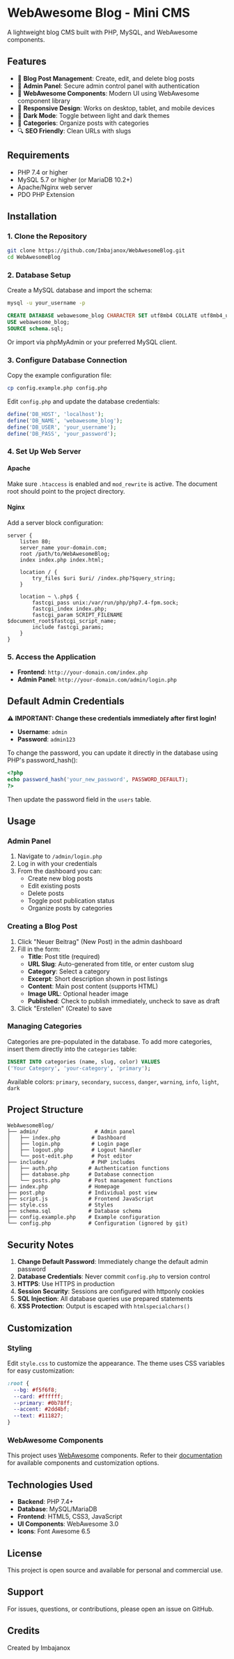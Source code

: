 # WebAwesome Blog - Mini CMS

A lightweight blog CMS built with PHP, MySQL, and WebAwesome components.

## Features

- 📝 **Blog Post Management**: Create, edit, and delete blog posts
- 🔐 **Admin Panel**: Secure admin control panel with authentication
- 🎨 **WebAwesome Components**: Modern UI using WebAwesome component library
- 📱 **Responsive Design**: Works on desktop, tablet, and mobile devices
- 🌙 **Dark Mode**: Toggle between light and dark themes
- 📂 **Categories**: Organize posts with categories
- 🔍 **SEO Friendly**: Clean URLs with slugs

## Requirements

- PHP 7.4 or higher
- MySQL 5.7 or higher (or MariaDB 10.2+)
- Apache/Nginx web server
- PDO PHP Extension

## Installation

### 1. Clone the Repository

```bash
git clone https://github.com/Imbajanox/WebAwesomeBlog.git
cd WebAwesomeBlog
```

### 2. Database Setup

Create a MySQL database and import the schema:

```bash
mysql -u your_username -p
```

```sql
CREATE DATABASE webawesome_blog CHARACTER SET utf8mb4 COLLATE utf8mb4_unicode_ci;
USE webawesome_blog;
SOURCE schema.sql;
```

Or import via phpMyAdmin or your preferred MySQL client.

### 3. Configure Database Connection

Copy the example configuration file:

```bash
cp config.example.php config.php
```

Edit `config.php` and update the database credentials:

```php
define('DB_HOST', 'localhost');
define('DB_NAME', 'webawesome_blog');
define('DB_USER', 'your_username');
define('DB_PASS', 'your_password');
```

### 4. Set Up Web Server

#### Apache

Make sure `.htaccess` is enabled and `mod_rewrite` is active. The document root should point to the project directory.

#### Nginx

Add a server block configuration:

```nginx
server {
    listen 80;
    server_name your-domain.com;
    root /path/to/WebAwesomeBlog;
    index index.php index.html;

    location / {
        try_files $uri $uri/ /index.php?$query_string;
    }

    location ~ \.php$ {
        fastcgi_pass unix:/var/run/php/php7.4-fpm.sock;
        fastcgi_index index.php;
        fastcgi_param SCRIPT_FILENAME $document_root$fastcgi_script_name;
        include fastcgi_params;
    }
}
```

### 5. Access the Application

- **Frontend**: `http://your-domain.com/index.php`
- **Admin Panel**: `http://your-domain.com/admin/login.php`

## Default Admin Credentials

**⚠️ IMPORTANT: Change these credentials immediately after first login!**

- **Username**: `admin`
- **Password**: `admin123`

To change the password, you can update it directly in the database using PHP's password_hash():

```php
<?php
echo password_hash('your_new_password', PASSWORD_DEFAULT);
?>
```

Then update the password field in the `users` table.

## Usage

### Admin Panel

1. Navigate to `/admin/login.php`
2. Log in with your credentials
3. From the dashboard you can:
   - Create new blog posts
   - Edit existing posts
   - Delete posts
   - Toggle post publication status
   - Organize posts by categories

### Creating a Blog Post

1. Click "Neuer Beitrag" (New Post) in the admin dashboard
2. Fill in the form:
   - **Title**: Post title (required)
   - **URL Slug**: Auto-generated from title, or enter custom slug
   - **Category**: Select a category
   - **Excerpt**: Short description shown in post listings
   - **Content**: Main post content (supports HTML)
   - **Image URL**: Optional header image
   - **Published**: Check to publish immediately, uncheck to save as draft
3. Click "Erstellen" (Create) to save

### Managing Categories

Categories are pre-populated in the database. To add more categories, insert them directly into the `categories` table:

```sql
INSERT INTO categories (name, slug, color) VALUES 
('Your Category', 'your-category', 'primary');
```

Available colors: `primary`, `secondary`, `success`, `danger`, `warning`, `info`, `light`, `dark`

## Project Structure

```
WebAwesomeBlog/
├── admin/                  # Admin panel
│   ├── index.php          # Dashboard
│   ├── login.php          # Login page
│   ├── logout.php         # Logout handler
│   └── post-edit.php      # Post editor
├── includes/              # PHP includes
│   ├── auth.php          # Authentication functions
│   ├── database.php      # Database connection
│   └── posts.php         # Post management functions
├── index.php             # Homepage
├── post.php              # Individual post view
├── script.js             # Frontend JavaScript
├── style.css             # Styles
├── schema.sql            # Database schema
├── config.example.php    # Example configuration
└── config.php            # Configuration (ignored by git)
```

## Security Notes

1. **Change Default Password**: Immediately change the default admin password
2. **Database Credentials**: Never commit `config.php` to version control
3. **HTTPS**: Use HTTPS in production
4. **Session Security**: Sessions are configured with httponly cookies
5. **SQL Injection**: All database queries use prepared statements
6. **XSS Protection**: Output is escaped with `htmlspecialchars()`

## Customization

### Styling

Edit `style.css` to customize the appearance. The theme uses CSS variables for easy customization:

```css
:root {
  --bg: #f5f6f8;
  --card: #ffffff;
  --primary: #0b78ff;
  --accent: #2dd4bf;
  --text: #111827;
}
```

### WebAwesome Components

This project uses [WebAwesome](https://webawesome.com/) components. Refer to their [documentation](https://webawesome.com/docs/) for available components and customization options.

## Technologies Used

- **Backend**: PHP 7.4+
- **Database**: MySQL/MariaDB
- **Frontend**: HTML5, CSS3, JavaScript
- **UI Components**: WebAwesome 3.0
- **Icons**: Font Awesome 6.5

## License

This project is open source and available for personal and commercial use.

## Support

For issues, questions, or contributions, please open an issue on GitHub.

## Credits

Created by Imbajanox
